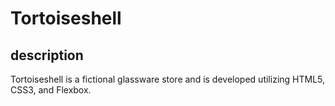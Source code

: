 # Tortoiseshell
## description
Tortoiseshell is a fictional glassware store and is developed utilizing HTML5, CSS3, and Flexbox.  
